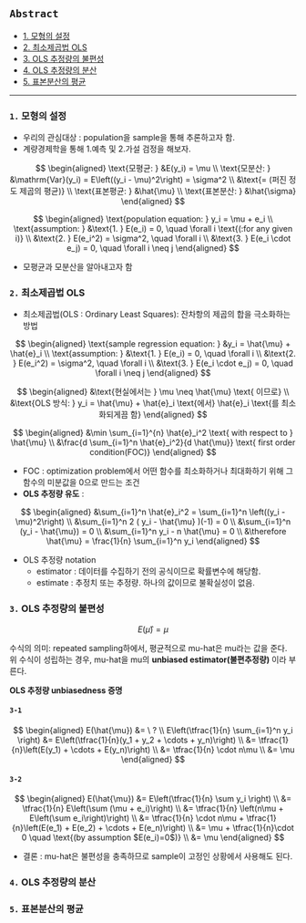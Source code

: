 ## `Abstract`
- [1. 모형의 설정](#1-모형의-설정)
- [2. 최소제곱법 OLS](#2-최소제곱법-ols)
- [3. OLS 추정량의 불편성](#3-ols-추정량의-불편성)
- [4. OLS 추정량의 분산](#4-ols-추정량의-분산)
- [5. 표본분산의 평균](#5-표본분산의-평균)


---

### `1.` 모형의 설정
- 우리의 관심대상 : population을 sample을 통해 추론하고자 함.
- 계량경제학을 통해 1.예측 및 2.가설 검정을 해보자.

$$
\begin{aligned}
\text{모평균: } &E(y_i) = \mu \\
\text{모분산: } &\mathrm{Var}(y_i) = E\left((y_i - \mu)^2\right) = \sigma^2 \\
&\text{= (퍼진 정도 제곱의 평균)} \\
\text{표본평균: } &\hat{\mu} \\
\text{표본분산: } &\hat{\sigma}
\end{aligned}
$$


$$
\begin{aligned}
\text{population equation: } y_i = \mu + e_i \\
\text{assumption: } &\text{1. } E(e_i) = 0, \quad \forall i \text{(:for any given i)} \\
&\text{2. } E(e_i^2) = \sigma^2, \quad \forall i \\
&\text{3. } E(e_i \cdot e_j) = 0, \quad \forall i \neq j
\end{aligned}
$$

- 모평균과 모분산을 알아내고자 함

### `2.` 최소제곱법 OLS
- 최소제곱법(OLS : Ordinary Least Squares): 잔차항의 제곱의 합을 극소화하는 방법

$$
\begin{aligned}
\text{sample regression equation: } &y_i = \hat{\mu} + \hat{e}_i \\
\text{assumption: } &\text{1. } E(e_i) = 0, \quad \forall i \\
&\text{2. } E(e_i^2) = \sigma^2, \quad \forall i \\
&\text{3. } E(e_i \cdot e_j) = 0, \quad \forall i \neq j
\end{aligned}
$$

$$
\begin{aligned}
&\text{현실에서는 } \mu \neq \hat{\mu} \text{ 이므로} \\
&\text{OLS 방식: } y_i = \hat{\mu} + \hat{e}_i \text{에서} \hat{e}_i \text{를 최소화되게끔 함}
\end{aligned}
$$

$$
\begin{aligned}
&\min \sum_{i=1}^{n} \hat{e}_i^2 \text{   with respect to } \hat{\mu} \\
&\frac{d \sum_{i=1}^n \hat{e}_i^2}{d \hat{\mu}} \text{   first order condition(FOC)}
\end{aligned}
$$

- FOC : optimization problem에서 어떤 함수를 최소화하거나 최대화하기 위해 그 함수의 미분값을 0으로 만드는 조건
- **OLS 추정량 유도** :

$$
\begin{aligned}
&\sum_{i=1}^n \hat{e}_i^2 = \sum_{i=1}^n \left((y_i - \mu)^2\right) \\
&\sum_{i=1}^n 2 ( y_i - \hat{\mu} )(-1) = 0  \\
&\sum_{i=1}^n (y_i - \hat{\mu}) = 0 \\
&\sum_{i=1}^n y_i - n \hat{\mu} = 0 \\
&\therefore \hat{\mu} = \frac{1}{n} \sum_{i=1}^n y_i
\end{aligned}
$$

- OLS 추정량 notation
  - estimator : 데이터를 수집하기 전의 공식이므로 확률변수에 해당함.
  - estimate : 추정치 또는 추정량. 하나의 값이므로 불확실성이 없음.

### `3.` OLS 추정량의 불편성

$$
E(\hat{\mu}) = \mu
$$

수식의 의미:
repeated sampling하에서, 평균적으로 mu-hat은 mu라는 값을 준다.
<br>위 수식이 성립하는 경우, mu-hat을 mu의 **unbiased estimator(불편추정량)** 이라 부른다.

**OLS 추정량 unbiasedness 증명**
#### `3-1`

$$
\begin{aligned}
E(\hat{\mu}) &= \ ? \\
E\left(\tfrac{1}{n} \sum_{i=1}^n y_i \right) 
&= E\left(\tfrac{1}{n}(y_1 + y_2 + \cdots + y_n)\right) \\
&= \tfrac{1}{n}\left(E(y_1) + \cdots + E(y_n)\right) \\
&= \tfrac{1}{n} \cdot n\mu \\
&= \mu
\end{aligned}
$$

#### `3-2`

$$
\begin{aligned}
E(\hat{\mu}) 
&= E\left(\tfrac{1}{n} \sum y_i \right) \\
&= \tfrac{1}{n} E\left(\sum (\mu + e_i)\right) \\
&= \tfrac{1}{n} \left(n\mu + E\left(\sum e_i\right)\right) \\
&= \tfrac{1}{n} \cdot n\mu + \tfrac{1}{n}\left(E(e_1) + E(e_2) + \cdots + E(e_n)\right) \\
&= \mu + \tfrac{1}{n}\cdot 0 \quad \text{(by assumption $E(e_i)=0$)} \\
&= \mu
\end{aligned}
$$

- 결론 : mu-hat은 불편성을 충족하므로 sample이 고정인 상황에서 사용해도 된다.

### `4.` OLS 추정량의 분산

### `5.` 표본분산의 평균
